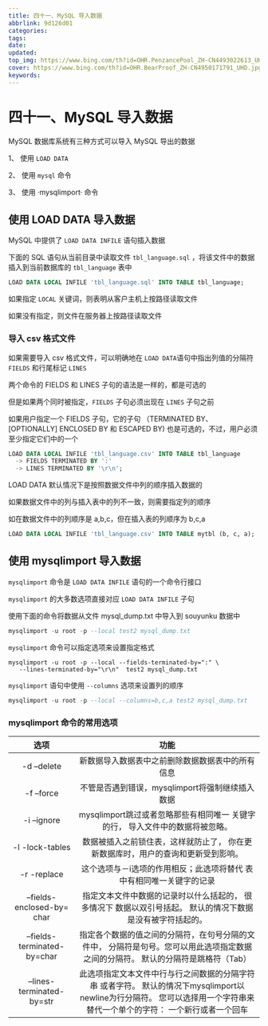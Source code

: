 ```yaml
---
title: 四十一、MySQL 导入数据
abbrlink: 9d126d01
categories: 
tags: 
date: 
updated: 
top_img: https://www.bing.com/th?id=OHR.PenzancePool_ZH-CN4493022613_UHD.jpg
cover: https://www.bing.com/th?id=OHR.BearProof_ZH-CN4950171791_UHD.jpg
keywords: 
---
```

# 四十一、MySQL 导入数据

MySQL 数据库系统有三种方式可以导入 MySQL 导出的数据

1、 使用 `LOAD DATA`

2、 使用 `mysql` 命令

3、 使用 ·mysqlimport· 命令

## 使用 LOAD DATA 导入数据

MySQL 中提供了 `LOAD DATA INFILE` 语句插入数据

下面的 SQL 语句从当前目录中读取文件 `tbl_language.sql` ，将该文件中的数据插入到当前数据库的 `tbl_language` 表中

```sql
LOAD DATA LOCAL INFILE 'tbl_language.sql' INTO TABLE tbl_language;
```

如果指定 `LOCAL` 关键词，则表明从客户主机上按路径读取文件

如果没有指定，则文件在服务器上按路径读取文件

### 导入 csv 格式文件

如果需要导入 csv 格式文件，可以明确地在 `LOAD DATA`语句中指出列值的分隔符 `FIELDS` 和行尾标记 `LINES`

两个命令的 FIELDS 和 LINES 子句的语法是一样的，都是可选的

但是如果两个同时被指定，`FIELDS` 子句必须出现在 `LINES` 子句之前

如果用户指定一个 FIELDS 子句，它的子句 （TERMINATED BY、[OPTIONALLY] ENCLOSED BY 和 ESCAPED BY) 也是可选的，不过，用户必须至少指定它们中的一个

```sql
LOAD DATA LOCAL INFILE 'tbl_language.csv' INTO TABLE tbl_language
  -> FIELDS TERMINATED BY ':'
  -> LINES TERMINATED BY '\r\n';
```

LOAD DATA 默认情况下是按照数据文件中列的顺序插入数据的

如果数据文件中的列与插入表中的列不一致，则需要指定列的顺序

如在数据文件中的列顺序是 a,b,c，但在插入表的列顺序为 b,c,a

```sql
LOAD DATA LOCAL INFILE 'tbl_language.csv' INTO TABLE mytbl (b, c, a);
```

## 使用 mysqlimport 导入数据

`mysqlimport` 命令是 `LOAD DATA INFILE` 语句的一个命令行接口

`mysqlimport` 的大多数选项直接对应 `LOAD DATA INFILE` 子句

使用下面的命令将数据从文件 mysql_dump.txt 中导入到 souyunku 数据中

```sql
mysqlimport -u root -p --local test2 mysql_dump.txt
```

`mysqlimport` 命令可以指定选项来设置指定格式

```test2
mysqlimport -u root -p --local --fields-terminated-by=":" \
   --lines-terminated-by="\r\n"  test2 mysql_dump.txt
```

`mysqlimport` 语句中使用 `--columns` 选项来设置列的顺序

```sql
mysqlimport -u root -p --local --columns=b,c,a test2 mysql_dump.txt
```

### mysqlimport 命令的常用选项

|            选项            |                             功能                             |
| :------------------------: | :----------------------------------------------------------: |
|         -d –delete         |       新数据导入数据表中之前删除数据数据表中的所有信息       |
|         -f –force          |       不管是否遇到错误，mysqlimport将强制继续插入数据        |
|         -i –ignore         | mysqlimport跳过或者忽略那些有相同唯一 关键字的行， 导入文件中的数据将被忽略。 |
|      -l -lock-tables       | 数据被插入之前锁住表，这样就防止了， 你在更新数据库时，用户的查询和更新受到影响。 |
|        -r -replace         | 这个选项与－i选项的作用相反；此选项将替代 表中有相同唯一关键字的记录 |
| –fields-enclosed-by= char  | 指定文本文件中数据的记录时以什么括起的， 很多情况下 数据以双引号括起。 默认的情况下数据是没有被字符括起的。 |
| –fields-terminated-by=char | 指定各个数据的值之间的分隔符，在句号分隔的文件中， 分隔符是句号。您可以用此选项指定数据之间的分隔符。 默认的分隔符是跳格符（Tab） |
|  –lines-terminated-by=str  | 此选项指定文本文件中行与行之间数据的分隔字符串 或者字符。 默认的情况下mysqlimport以newline为行分隔符。 您可以选择用一个字符串来替代一个单个的字符： 一个新行或者一个回车 |